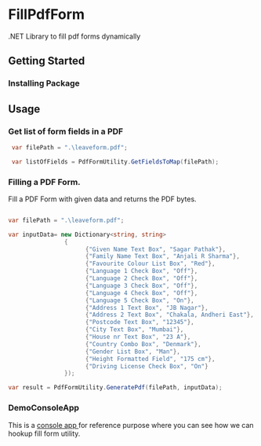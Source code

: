 # FillPdfForm 

.NET Library to fill pdf forms dynamically 

## Getting Started

### Installing Package

## Usage

### Get list of form fields in a PDF

```csharp
 var filePath = ".\leaveform.pdf";

 var listOfFields = PdfFormUtility.GetFieldsToMap(filePath);

```

### Filling a PDF Form.

Fill a PDF Form with given data and returns the PDF bytes.

```csharp

var filePath = ".\leaveform.pdf";

var inputData= new Dictionary<string, string>
                {
                      {"Given Name Text Box", "Sagar Pathak"},
                      {"Family Name Text Box", "Anjali R Sharma"},
                      {"Favourite Colour List Box", "Red"},
                      {"Language 1 Check Box", "Off"},
                      {"Language 2 Check Box", "Off"},
                      {"Language 3 Check Box", "Off"},
                      {"Language 4 Check Box", "Off"},
                      {"Language 5 Check Box", "On"},
                      {"Address 1 Text Box", "JB Nagar"},
                      {"Address 2 Text Box", "Chakala, Andheri East"},
                      {"Postcode Text Box", "12345"},
                      {"City Text Box", "Mumbai"},
                      {"House nr Text Box", "23 A"},
                      {"Country Combo Box", "Denmark"},
                      {"Gender List Box", "Man"},
                      {"Height Formatted Field", "175 cm"},
                      {"Driving License Check Box", "On"}
                });

var result = PdfFormUtility.GeneratePdf(filePath, inputData);

```

### DemoConsoleApp

This is a [console app ](..) for reference purpose where you can see how we can hookup fill form utility.
